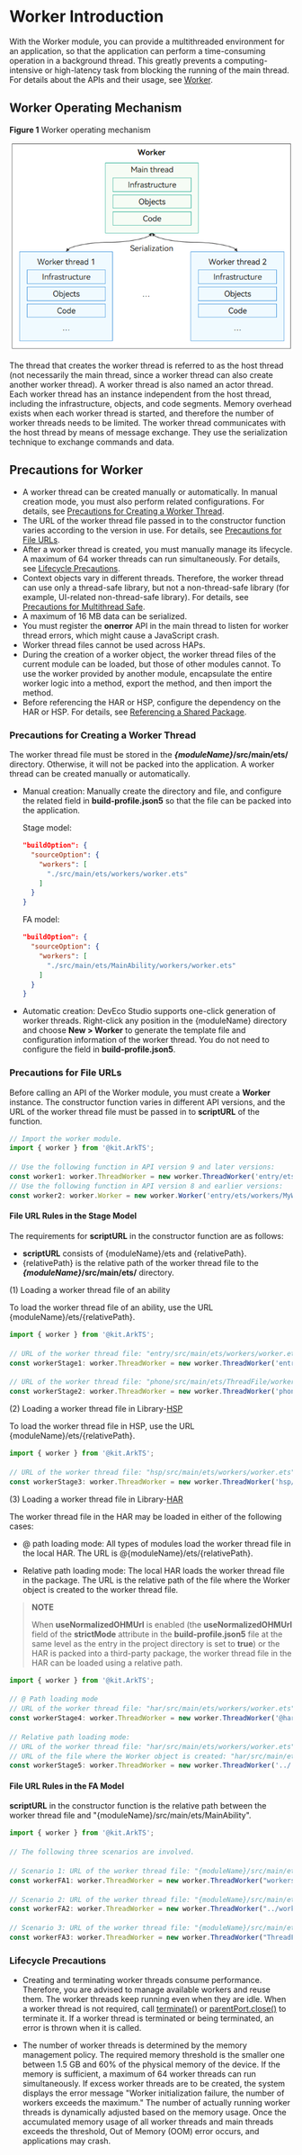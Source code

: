 # Worker Introduction

With the Worker module, you can provide a multithreaded environment for an application, so that the application can perform a time-consuming operation in a background thread. This greatly prevents a computing-intensive or high-latency task from blocking the running of the main thread. For details about the APIs and their usage, see [Worker](../reference/apis-arkts/js-apis-worker.md).


## Worker Operating Mechanism

**Figure 1** Worker operating mechanism

![worker](figures/worker.png)

The thread that creates the worker thread is referred to as the host thread (not necessarily the main thread, since a worker thread can also create another worker thread). A worker thread is also named an actor thread. Each worker thread has an instance independent from the host thread, including the infrastructure, objects, and code segments. Memory overhead exists when each worker thread is started, and therefore the number of worker threads needs to be limited. The worker thread communicates with the host thread by means of message exchange. They use the serialization technique to exchange commands and data.


## Precautions for Worker

- A worker thread can be created manually or automatically. In manual creation mode, you must also perform related configurations. For details, see [Precautions for Creating a Worker Thread](#precautions-for-creating-a-worker-thread).
- The URL of the worker thread file passed in to the constructor function varies according to the version in use. For details, see [Precautions for File URLs](#precautions-for-file-urls).
- After a worker thread is created, you must manually manage its lifecycle. A maximum of 64 worker threads can run simultaneously. For details, see [Lifecycle Precautions](#lifecycle-precautions).
- Context objects vary in different threads. Therefore, the worker thread can use only a thread-safe library, but not a non-thread-safe library (for example, UI-related non-thread-safe library). For details, see [Precautions for Multithread Safe](multi-thread-safety.md).
- A maximum of 16 MB data can be serialized.
- You must register the **onerror** API in the main thread to listen for worker thread errors, which might cause a JavaScript crash.
- Worker thread files cannot be used across HAPs.
- During the creation of a worker object, the worker thread files of the current module can be loaded, but those of other modules cannot. To use the worker provided by another module, encapsulate the entire worker logic into a method, export the method, and then import the method.
- Before referencing the HAR or HSP, configure the dependency on the HAR or HSP. For details, see [Referencing a Shared Package](https://developer.huawei.com/consumer/en/doc/harmonyos-guides-V5/ide-har-import-V5).


### Precautions for Creating a Worker Thread

The worker thread file must be stored in the ***{moduleName}*/src/main/ets/** directory. Otherwise, it will not be packed into the application. A worker thread can be created manually or automatically.

- Manual creation: Manually create the directory and file, and configure the related field in **build-profile.json5** so that the file can be packed into the application.

  Stage model:

  ```json
  "buildOption": {
    "sourceOption": {
      "workers": [
        "./src/main/ets/workers/worker.ets"
      ]
    }
  }
  ```

  FA model:

  ```json
  "buildOption": {
    "sourceOption": {
      "workers": [
        "./src/main/ets/MainAbility/workers/worker.ets"
      ]
    }
  }
  ```

- Automatic creation: DevEco Studio supports one-click generation of worker threads. Right-click any position in the {moduleName} directory and choose **New > Worker** to generate the template file and configuration information of the worker thread. You do not need to configure the field in **build-profile.json5**.


### Precautions for File URLs

Before calling an API of the Worker module, you must create a **Worker** instance. The constructor function varies in different API versions, and the URL of the worker thread file must be passed in to **scriptURL** of the function.

```ts
// Import the worker module.
import { worker } from '@kit.ArkTS';

// Use the following function in API version 9 and later versions:
const worker1: worker.ThreadWorker = new worker.ThreadWorker('entry/ets/workers/MyWorker.ets');
// Use the following function in API version 8 and earlier versions:
const worker2: worker.Worker = new worker.Worker('entry/ets/workers/MyWorker.ets');
```

#### File URL Rules in the Stage Model

The requirements for **scriptURL** in the constructor function are as follows:

- **scriptURL** consists of {moduleName}/ets and {relativePath}.
- {relativePath} is the relative path of the worker thread file to the ***{moduleName}*/src/main/ets/** directory.

(1) Loading a worker thread file of an ability

To load the worker thread file of an ability, use the URL {moduleName}/ets/{relativePath}.

```ts
import { worker } from '@kit.ArkTS';

// URL of the worker thread file: "entry/src/main/ets/workers/worker.ets"
const workerStage1: worker.ThreadWorker = new worker.ThreadWorker('entry/ets/workers/worker.ets');

// URL of the worker thread file: "phone/src/main/ets/ThreadFile/workers/worker.ets"
const workerStage2: worker.ThreadWorker = new worker.ThreadWorker('phone/ets/ThreadFile/workers/worker.ets');
```

(2) Loading a worker thread file in Library-[HSP](../quick-start/in-app-hsp.md)

To load the worker thread file in HSP, use the URL {moduleName}/ets/{relativePath}.

```ts
import { worker } from '@kit.ArkTS';

// URL of the worker thread file: "hsp/src/main/ets/workers/worker.ets"
const workerStage3: worker.ThreadWorker = new worker.ThreadWorker('hsp/ets/workers/worker.ets');
```

(3) Loading a worker thread file in Library-[HAR](../quick-start/har-package.md)

The worker thread file in the HAR may be loaded in either of the following cases:

- @ path loading mode: All types of modules load the worker thread file in the local HAR. The URL is @{moduleName}/ets/{relativePath}.

- Relative path loading mode: The local HAR loads the worker thread file in the package. The URL is the relative path of the file where the Worker object is created to the worker thread file.

>**NOTE**
>
> When **useNormalizedOHMUrl** is enabled (the **useNormalizedOHMUrl** field of the **strictMode** attribute in the **build-profile.json5** file at the same level as the entry in the project directory is set to **true**) or the HAR is packed into a third-party package, the worker thread file in the HAR can be loaded using a relative path.

```ts
import { worker } from '@kit.ArkTS';

// @ Path loading mode
// URL of the worker thread file: "har/src/main/ets/workers/worker.ets"
const workerStage4: worker.ThreadWorker = new worker.ThreadWorker('@har/ets/workers/worker.ets');

// Relative path loading mode:
// URL of the worker thread file: "har/src/main/ets/workers/worker.ets"
// URL of the file where the Worker object is created: "har/src/main/ets/components/mainpage/MainPage.ets"
const workerStage5: worker.ThreadWorker = new worker.ThreadWorker('../../workers/worker.ets');
```

#### File URL Rules in the FA Model

**scriptURL** in the constructor function is the relative path between the worker thread file and "{moduleName}/src/main/ets/MainAbility".

```ts
import { worker } from '@kit.ArkTS';

// The following three scenarios are involved.

// Scenario 1: URL of the worker thread file: "{moduleName}/src/main/ets/MainAbility/workers/worker.ets"
const workerFA1: worker.ThreadWorker = new worker.ThreadWorker("workers/worker.ets", {name:"first worker in FA model"});

// Scenario 2: URL of the worker thread file: "{moduleName}/src/main/ets/workers/worker.ets"
const workerFA2: worker.ThreadWorker = new worker.ThreadWorker("../workers/worker.ets");

// Scenario 3: URL of the worker thread file: "{moduleName}/src/main/ets/MainAbility/ThreadFile/workers/worker.ets"
const workerFA3: worker.ThreadWorker = new worker.ThreadWorker("ThreadFile/workers/worker.ets");
```



### Lifecycle Precautions

- Creating and terminating worker threads consume performance. Therefore, you are advised to manage available workers and reuse them. The worker threads keep running even when they are idle. When a worker thread is not required, call [terminate()](../reference/apis-arkts/js-apis-worker.md#terminate9) or [parentPort.close()](../reference/apis-arkts/js-apis-worker.md#close9) to terminate it. If a worker thread is terminated or being terminated, an error is thrown when it is called.


- The number of worker threads is determined by the memory management policy. The required memory threshold is the smaller one between 1.5 GB and 60% of the physical memory of the device. If the memory is sufficient, a maximum of 64 worker threads can run simultaneously. If excess worker threads are to be created, the system displays the error message "Worker initialization failure, the number of workers exceeds the maximum." The number of actually running worker threads is dynamically adjusted based on the memory usage. Once the accumulated memory usage of all worker threads and main threads exceeds the threshold, Out of Memory (OOM) error occurs, and applications may crash.

